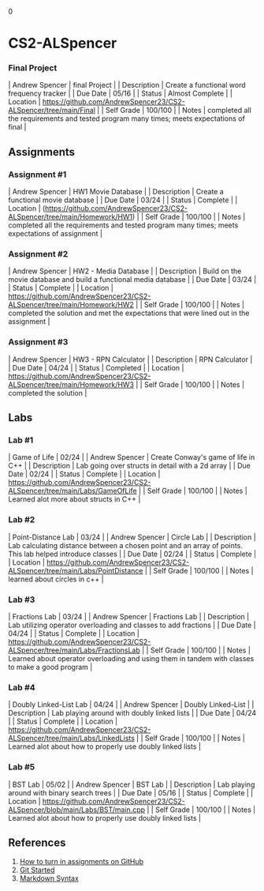 0
# CS2-ALSpencer

### Final Project

| Andrew Spencer | final Project |
| Description | Create a functional word frequency tracker |
| Due Date | 05/16 |
| Status | Almost Complete |
| Location | https://github.com/AndrewSpencer23/CS2-ALSpencer/tree/main/Final |
| Self Grade | 100/100 |
| Notes | completed all the requirements and tested program many times; meets expectations of final |

## Assignments

### Assignment #1

| Andrew Spencer | HW1 Movie Database |
| Description | Create a functional movie database |
| Due Date | 03/24 |
| Status | Complete |
| Location | (https://github.com/AndrewSpencer23/CS2-ALSpencer/tree/main/Homework/HW1) |
| Self Grade | 100/100 |
| Notes | completed all the requirements and tested program many times; meets expectations of assignment |


### Assignment #2

| Andrew Spencer | HW2 - Media Database |
| Description | Build on the movie database and build a functional media database |
| Due Date | 03/24 |
| Status | Complete |
| Location | https://github.com/AndrewSpencer23/CS2-ALSpencer/tree/main/Homework/HW2 |
| Self Grade | 100/100 |
| Notes | completed the solution and met the expectations that were lined out in the assignment |


### Assignment #3

| Andrew Spencer | HW3 - RPN Calculator |
| Description | RPN Calculator |
| Due Date | 04/24 |
| Status | Completed |
| Location | https://github.com/AndrewSpencer23/CS2-ALSpencer/tree/main/Homework/HW3 |
| Self Grade | 100/100 |
| Notes | completed the solution |


## Labs


### Lab #1

| Game of Life | 02/24 |
| Andrew Spencer | Create Conway's game of life in C++ |
| Description | Lab going over structs in detail with a 2d array |
| Due Date | 02/24 |
| Status | Complete |
| Location | https://github.com/AndrewSpencer23/CS2-ALSpencer/tree/main/Labs/GameOfLife |
| Self Grade | 100/100 |
| Notes | Learned alot more about structs in C++ |

### Lab #2

| Point-Distance Lab | 03/24 |
| Andrew Spencer | Circle Lab |
| Description | Lab calculating distance between a chosen point and an array of points. This lab helped introduce classes |
| Due Date | 02/24 |
| Status | Complete |
| Location | https://github.com/AndrewSpencer23/CS2-ALSpencer/tree/main/Labs/PointDistance |
| Self Grade | 100/100 |
| Notes | learned about circles in c++ |

### Lab #3

| Fractions Lab | 03/24 |
| Andrew Spencer | Fractions Lab |
| Description | Lab utilizing operator overloading and classes to add fractions |
| Due Date | 04/24 |
| Status | Complete |
| Location | https://github.com/AndrewSpencer23/CS2-ALSpencer/tree/main/Labs/FractionsLab |
| Self Grade | 100/100 |
| Notes | Learned about operator overloading and using them in tandem with classes to make a good program |

### Lab #4

| Doubly Linked-List Lab | 04/24 |
| Andrew Spencer | Doubly Linked-List |
| Description | Lab playing around with doubly linked lists |
| Due Date | 04/24 |
| Status | Complete |
| Location | https://github.com/AndrewSpencer23/CS2-ALSpencer/tree/main/Labs/LinkedLists |
| Self Grade | 100/100 |
| Notes | Learned alot about how to properly use doubly linked lists |

### Lab #5

| BST Lab | 05/02 |
| Andrew Spencer | BST Lab |
| Description | Lab playing around with binary search trees |
| Due Date | 05/16 |
| Status | Complete |
| Location | https://github.com/AndrewSpencer23/CS2-ALSpencer/blob/main/Labs/BST/main.cpp |
| Self Grade | 100/100 |
| Notes | Learned alot about how to properly use doubly linked lists |


## References

1. [How to turn in assignments on GitHub](https://docs.google.com/document/d/16mixtVA-dePbWidBzI3JXNW4kFhRyT7XsJgL6GtGvGA/edit?usp=sharing)
2. [Git Started](https://docs.google.com/document/d/1M0YeBfFPy5YPpfX7312R9-IldjagimvEma_YhgeLPcw/edit#heading=h.ssqvh5gmotj4)
3. [Markdown Syntax](https://github.com/adam-p/markdown-here/wiki/Markdown-Cheatsheet)
